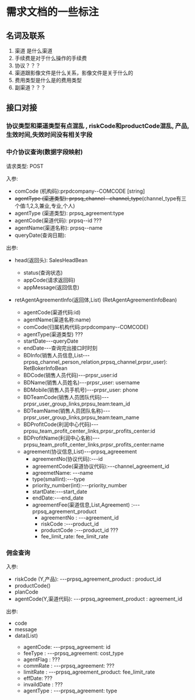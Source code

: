 # 需求文档的一些标注

## 名词及联系

1. 渠道 是什么渠道
2. 手续费是对于什么操作的手续费
3. 协议？？？
4. 渠道跟影像文件是什么关系，影像文件是关于什么的
5. 费用类型是什么是的费用类型
6. 副渠道？？？

## 接口对接

### 协议类型和渠道类型有点混乱 , riskCode和productCode混乱, 产品,生效时间,失效时间没有相关字段

### 中介协议查询(数据字段映射)

请求类型: POST

入参: 
- comCode (机构码):prpdcompany--COMCODE [string]
- ~~agentType (渠道类型): prpsq_channel--channel_type~~(channel_type有三个值:1,2,3,兼业,专业,个人)
- agentType (渠道类型): prpsq_agreement:type
- agentCode(渠道代码): prpsq--id ???
- agentName(渠道名称): prpsq--name
- queryDate(查询日期): 

出参:

- head(返回头): SalesHeadBean
    - status(查询状态)
    - appCode(请求返回码)
    - appMessage(返回信息)
  
- retAgentAgreementInfo(返回体,List) (RetAgentAgreementInfoBean)
    - agentCode(渠道代码:id)
    - agentName(渠道名称:name)
    - comCode(归属机构代码:prpdcompany--COMCODE)
    - agentType(渠道类型) ???
    - startDate---queryDate
    - endDate---查询完出接口时时刻
    - BDInfo(销售人员信息,List---prpsq_channel_person_relation,prpsq_channel,prpsr_user): RetBokerInfoBean
    - BDCode(销售人员代码)---prpsr_user:id
    - BDName(销售人员姓名)---prpsr_user: username
    - BDMobile(销售人员手机号)---prpsr_user: phone
    - BDTeamCode(销售人员团队代码)---prpsr_user_group_links,prpsu_team:team_id
    - BDTeamName(销售人员团队名称)---prpsr_user_group_links,prpsu_team:team_name
    - BDProfitCode(利润中心代码)---prpsu_team_profit_center_links,prpsr_profits_center:id
    - BDProfitName(利润中心名称)---prpsu_team_profit_center_links,prpsr_profits_center:name
    - agreement(协议信息,List)---prpsq_agreeement
      - agreementNo(协议代码):---id
      - agreementCode(渠道协议代码):---channel_agreement_id
      - agreemetName: ---name
      - type(smallint):---type
      - priority_number(int):---priority_number
      - startDate:---start_date
      - endDate:---end_date
      - agreementFee(渠道信息,List,Agreement) :---prpsq_agreement_product
        - agreementNo : ---agreement_id
        - riskCode :---product_id
        - productCode :---product_id ???
        - fee_limit_rate: fee_limit_rate

### 佣金查询

入参:

- riskCode (Y,产品): ---prpsq_agreement_product : product_id
- productCode()
- planCode
- agentCode(Y,渠道代码): ---prpsq_agreement_product : agreement_id

出参:

- code
- message
- data(List<CommissionDetailVo>)
  - agentCode: ---prpsq_agreement: id
  - feeType : ---prpsq_agreement: cost_type
  - agentFlag : ???
  - commRate : ---prpsq_agreement: ???
  - limitRate : ---prpsq_agreement_product: fee_limit_rate
  - effDate: ???
  - invaildDate :  ???
  - agentType : ---prpsq_agreement: type